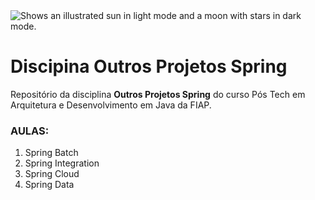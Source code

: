 
<picture>
  <img alt="Shows an illustrated sun in light mode and a moon with stars in dark mode." src="https://on.fiap.com.br/theme/fiap/postech/pos-tech.png">
</picture>

# Discipina Outros Projetos Spring


Repositório da disciplina <b>Outros Projetos Spring</b> do curso Pós Tech em Arquitetura e Desenvolvimento em Java da FIAP.


### AULAS:

1. Spring Batch
2. Spring Integration
3. Spring Cloud
4. Spring Data
